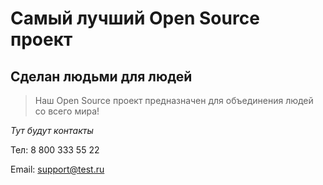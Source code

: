# Самый лучший Open Source проект

## Сделан людьми для людей

> Наш Open Source проект предназначен для объединения людей со всего мира!
> 

_Тут будут контакты_

Тел: 8 800 333 55 22

Email: support@test.ru
